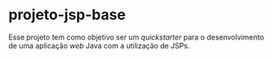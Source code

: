# projeto-jsp-base

Esse projeto tem como objetivo ser um *quickstarter* para o desenvolvimento de uma aplicação *web* Java com a utilização de JSPs.